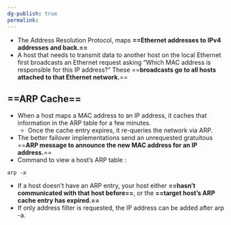 ```yaml
---
dg-publish: true
permalink:
---
```







- The Address Resolution Protocol, maps **==Ethernet addresses to IPv4 addresses and back.==**
- A host that needs to transmit data to another host on the local Ethernet first broadcasts an Ethernet request asking “Which MAC address is responsible for this IP address?” These ==**broadcasts go to all hosts attached to that Ethernet network.**==

## ==ARP Cache==

- When a host maps a MAC address to an IP address, it caches that information in the ARP table for a few minutes.
    - Once the cache entry expires, it re-queries the network via ARP.
- The better failover implementations send an unrequested gratuitous ==**ARP message to announce the new MAC address for an IP address.**==
- Command to view a host’s ARP table :

```Shell
arp -a
```

- If a host doesn’t have an ARP entry, your host either **==hasn’t communicated with that host before==**, or the **==target host’s ARP cache entry has expired.==**
- If only address filter is requested, the IP address can be added after arp -a.